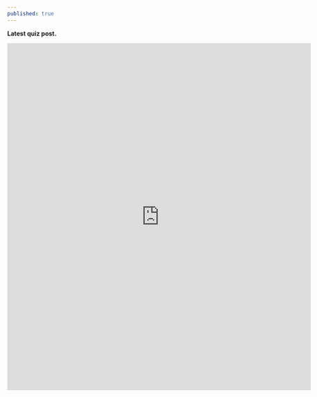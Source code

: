 ```yaml
---
published: true
---
```

**Latest quiz post.**

<iframe src="https://docs.google.com/forms/d/e/1FAIpQLScuOW7rPadtDGnPfkqESSaopIayB6rBiRayAoFU2kLmvY2G5Q/viewform?embedded=true" width="700" height="800" frameborder="0" marginheight="0" marginwidth="10"></iframe>
